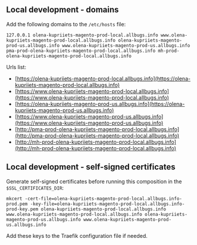 ## Local development - domains ##

Add the following domains to the `/etc/hosts` file:

```shell
127.0.0.1 olena-kupriiets-magento-prod-local.allbugs.info www.olena-kupriiets-magento-prod-local.allbugs.info olena-kupriiets-magento-prod-us.allbugs.info www.olena-kupriiets-magento-prod-us.allbugs.info pma-prod-olena-kupriiets-magento-prod-local.allbugs.info mh-prod-olena-kupriiets-magento-prod-local.allbugs.info
```

Urls list:
- [https://olena-kupriiets-magento-prod-local.allbugs.info](https://olena-kupriiets-magento-prod-local.allbugs.info) 
- [https://www.olena-kupriiets-magento-prod-local.allbugs.info](https://www.olena-kupriiets-magento-prod-local.allbugs.info) 
- [https://olena-kupriiets-magento-prod-us.allbugs.info](https://olena-kupriiets-magento-prod-us.allbugs.info) 
- [https://www.olena-kupriiets-magento-prod-us.allbugs.info](https://www.olena-kupriiets-magento-prod-us.allbugs.info) 
- [http://pma-prod-olena-kupriiets-magento-prod-local.allbugs.info](http://pma-prod-olena-kupriiets-magento-prod-local.allbugs.info) 
- [http://mh-prod-olena-kupriiets-magento-prod-local.allbugs.info](http://mh-prod-olena-kupriiets-magento-prod-local.allbugs.info)


## Local development - self-signed certificates ##

Generate self-signed certificates before running this composition in the `$SSL_CERTIFICATES_DIR`:

```shell
mkcert -cert-file=olena-kupriiets-magento-prod-local.allbugs.info-prod.pem -key-file=olena-kupriiets-magento-prod-local.allbugs.info-prod-key.pem olena-kupriiets-magento-prod-local.allbugs.info www.olena-kupriiets-magento-prod-local.allbugs.info olena-kupriiets-magento-prod-us.allbugs.info www.olena-kupriiets-magento-prod-us.allbugs.info
```

Add these keys to the Traefik configuration file if needed.